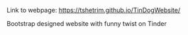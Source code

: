 Link to webpage: https://tshetrim.github.io/TinDogWebsite/

Bootstrap designed website with funny twist on Tinder
